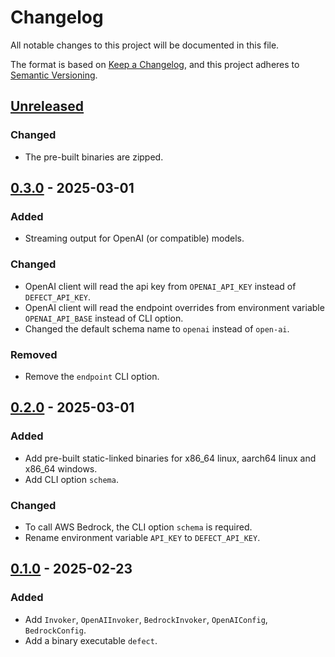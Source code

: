 # Changelog

All notable changes to this project will be documented in this file.

The format is based on [Keep a Changelog](https://keepachangelog.com/en/1.1.0/),
and this project adheres to [Semantic Versioning](https://semver.org/spec/v2.0.0.html).

## [Unreleased]

### Changed

- The pre-built binaries are zipped.

## [0.3.0] - 2025-03-01

### Added

- Streaming output for OpenAI (or compatible) models.

### Changed

- OpenAI client will read the api key from `OPENAI_API_KEY` instead of `DEFECT_API_KEY`.
- OpenAI client will read the endpoint overrides from environment variable `OPENAI_API_BASE` instead of CLI option.
- Changed the default schema name to `openai` instead of `open-ai`.

### Removed

- Remove the `endpoint` CLI option.

## [0.2.0] - 2025-03-01

### Added

- Add pre-built static-linked binaries for x86_64 linux, aarch64 linux and x86_64 windows.
- Add CLI option `schema`.

### Changed

- To call AWS Bedrock, the CLI option `schema` is required.
- Rename environment variable `API_KEY` to `DEFECT_API_KEY`.

## [0.1.0] - 2025-02-23

### Added

- Add `Invoker`, `OpenAIInvoker`, `BedrockInvoker`, `OpenAIConfig`, `BedrockConfig`.
- Add a binary executable `defect`.

[unreleased]: https://github.com/DiscreteTom/defect/compare/v0.3.0...HEAD
[0.3.0]: https://github.com/DiscreteTom/defect/releases/tag/v0.3.0
[0.2.0]: https://github.com/DiscreteTom/defect/releases/tag/v0.2.0
[0.1.0]: https://github.com/DiscreteTom/defect/releases/tag/v0.1.0
